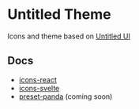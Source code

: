 # Untitled Theme

Icons and theme based on [Untitled UI](<https://www.figma.com/file/5OtZ9gq2jAPCYkmVI2Dd8e/%E2%9D%96-PREVIEW-%E2%9D%96-Untitled-UI-%E2%80%93-PRO-VARIABLES-(v4.0)?type=design&mode=design&t=5D8GykVOy1OlJsxx-0>)

## Docs

- [icons-react](/packages/icons-react/README.md)
- [icons-svelte](/packages/icons-svelte/README.md)
- [preset-panda](#) (coming soon)
